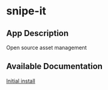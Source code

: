 # snipe-it

## App Description

Open source asset management

## Available Documentation

[Initial install](/installation_notes.md)
